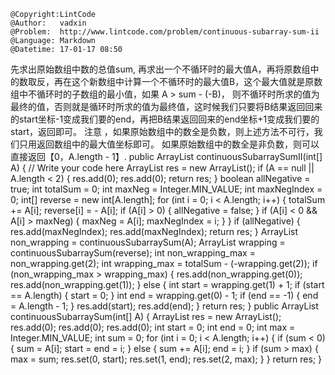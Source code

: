 ```
@Copyright:LintCode
@Author:   vadxin
@Problem:  http://www.lintcode.com/problem/continuous-subarray-sum-ii
@Language: Markdown
@Datetime: 17-01-17 08:50
```

先求出原始数组中数的总值sum, 再求出一个不循环时的最大值A，再将原数组中的数取反，再在这个新数组中计算一个不循环时的最大值B，这个最大值就是原数组中不循环时的子数组的最小值，如果 A > sum - (-B)， 则不循环时所求的值为最终的值，否则就是循环时所求的值为最终值，这时候我们只要将B结果返回回来的start坐标-1变成我们要的end，再把B结果返回回来的end坐标+1变成我们要的start，返回即可。
注意 ，如果原始数组中的数全是负数，则上述方法不可行，我们只用返回数组中的最大值坐标即可。
如果原始数组中的数全是非负数，则可以直接返回【0，A.length - 1】.
    public ArrayList<Integer> continuousSubarraySumII(int[] A) {
        // Write your code here
        ArrayList<Integer> res = new ArrayList<Integer>();
        if (A == null || A.length < 2) {
            res.add(0);
            res.add(0);
            return res;
        }
        boolean allNegative = true;
        int totalSum = 0;
        int maxNeg = Integer.MIN_VALUE;
        int maxNegIndex = 0;
        int[] reverse = new int[A.length];
        for (int i = 0; i < A.length; i++) {
            totalSum += A[i];
            reverse[i] = - A[i];
            if (A[i] > 0) {
                allNegative = false;
            }
            if (A[i] < 0 && A[i] > maxNeg) {
                maxNeg = A[i];
                maxNegIndex = i;
            }
        }
        if (allNegative) {
            res.add(maxNegIndex);
            res.add(maxNegIndex);
            return res;
        }
        ArrayList<Integer> non_wrapping = continuousSubarraySum(A);
        ArrayList<Integer> wrapping = continuousSubarraySum(reverse);
        int non_wrapping_max = non_wrapping.get(2);
        int wrapping_max = totalSum - (-wrapping.get(2));
        if (non_wrapping_max > wrapping_max) {
            res.add(non_wrapping.get(0));
            res.add(non_wrapping.get(1));
        } else {
            int start = wrapping.get(1) + 1;
            if (start == A.length) {
                start = 0;
            }
            int end = wrapping.get(0) - 1;
            if (end == -1) {
                end = A.length - 1;
            }
            res.add(start);
            res.add(end);
        }
        return res;
    }
    public ArrayList<Integer> continuousSubarraySum(int[] A) {
        ArrayList<Integer> res = new ArrayList<Integer>();
        res.add(0);
        res.add(0);
        res.add(0);
        int start = 0;
        int end = 0;
        int max = Integer.MIN_VALUE;
        int sum = 0;
        for (int i = 0; i < A.length; i++) {
            if (sum < 0) {
                sum = A[i];
                start = end = i;
            } else {
                sum += A[i];
                end = i;
            }
            if (sum > max) {
                max = sum;
                res.set(0, start);
                res.set(1, end);
                res.set(2, max);
            }
        }
        return res;
    }